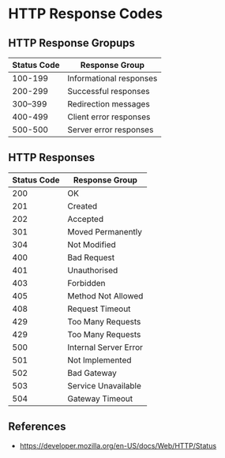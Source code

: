 # HTTP Response Codes

## HTTP Response Gropups

| Status Code | Response Group            |
| ----------- | ------------------------- |
| 100-199     | Informational responses   |
| 200-299     | Successful responses      |
| 300–399     | Redirection messages      |
| 400-499     | Client error responses    |
| 500-500     | Server error responses    |

## HTTP Responses

| Status Code | Response Group            |
| ------------| ------------------------- |
| 200         | OK                        |
| 201         | Created                   |
| 202         | Accepted                  |
| 301         | Moved Permanently         |
| 304         | Not Modified              |
| 400         | Bad Request               |
| 401         | Unauthorised              | 
| 403         | Forbidden                 |
| 405         | Method Not Allowed        |
| 408         | Request Timeout           |
| 429         | Too Many Requests         |
| 429         | Too Many Requests         |
| 500         | Internal Server Error     |
| 501         | Not Implemented           |
| 502         | Bad Gateway               |
| 503         | Service Unavailable       |
| 504         | Gateway Timeout           |

## References
- https://developer.mozilla.org/en-US/docs/Web/HTTP/Status